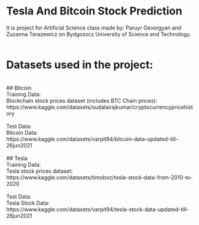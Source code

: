 # Tesla And Bitcoin Stock Prediction

It is project for Artificial Science class made by: Paruyr Gevorgyan and Zuzanna Tarazewicz on Bydgoszcz University of Science and Technology.<br />
<br />
# Datasets used in the project:<br />
<br />
## Bitcoin
<br /> Training Data:<br />
Blockchain stock prices dataset (includes BTC Chain prices):<br />
https://www.kaggle.com/datasets/sudalairajkumar/cryptocurrencypricehistory<br />
<br /> Test Data:<br />
Bitcoin Data:<br />
https://www.kaggle.com/datasets/varpit94/bitcoin-data-updated-till-26jun2021<br />
<br />
## Tesla
<br /> Training Data:<br />
Tesla stock prices dataset:<br />
https://www.kaggle.com/datasets/timoboz/tesla-stock-data-from-2010-to-2020<br />
<br /> Test Data:<br />
Tesla Stock Data:<br />
https://www.kaggle.com/datasets/varpit94/tesla-stock-data-updated-till-28jun2021<br />
